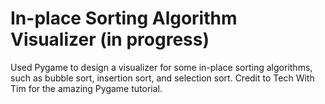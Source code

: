# In-place Sorting Algorithm Visualizer (in progress)
Used Pygame to design a visualizer for some in-place sorting algorithms, such as bubble sort, insertion sort, and selection sort. 
Credit to Tech With Tim for the amazing Pygame tutorial.
